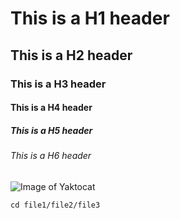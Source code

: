 # This is a H1 header
## This is a H2 header
### This is a H3 header
#### This is a H4 header
##### This is a H5 header
###### This is a H6 header
![Image of Yaktocat](https://octodex.github.com/images/yaktocat.png)

```
cd file1/file2/file3
```
